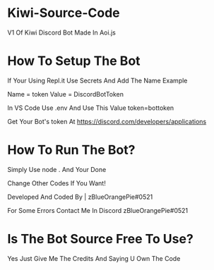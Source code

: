 # Kiwi-Source-Code
V1 Of Kiwi Discord Bot Made In Aoi.js

# How To Setup The Bot
If Your Using Repl.it Use Secrets And Add The Name Example

Name = token
Value = DiscordBotToken

In VS Code Use .env And Use This Value
token=bottoken

Get Your Bot's token At https://discord.com/developers/applications

# How To Run The Bot?

Simply Use node . And Your Done

Change Other Codes If You Want!

Developed And Coded By | zBlueOrangePie#0521

For Some Errors Contact Me In Discord
zBlueOrangePie#0521

# Is The Bot Source Free To Use?

Yes Just Give Me The Credits And Saying U Own The Code
